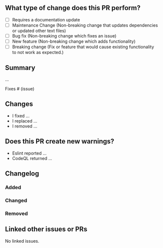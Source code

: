 ## What type of change does this PR perform?

<!-- Add an x in the checkbox to mark it. Remove any non-checked option -->

- [ ] Requires a documentation update
- [ ] Maintenance Change (Non-breaking change that updates dependencies or updated other text files)
- [ ] Bug fix (Non-breaking change which fixes an issue)
- [ ] New feature (Non-breaking change which adds functionality)
- [ ] Breaking change (Fix or feature that would cause existing functionality to not work as expected.)

<!-- If you are unsure if your code is a breaking change, read this: https://nordicapis.com/what-are-breaking-changes-and-how-do-you-avoid-them -->

## Summary
<!-- Explain the reason for this pr, changes and solution briefly. -->

...

Fixes # (issue) <!-- Remove this if this is not a bug fix isse -->

## Changes
<!-- Please explain the changes in this PR and their influence. If this fixes an issue, explain what fixed the issue. -->

- I fixed ...
- I replaced ...
- I removed ...

<!-- Remove example text! -->

## Does this PR create new warnings?
<!-- Add any new warnings or possible issues that could occur with this PR. -->

- Eslint reported ...
- CodeQL returned ...

<!-- Remove example text! -->

## Changelog
<!-- Detailed changelog that may be copied from `CHANGELOG.md` (Only add the items you've added). -->

### Added
### Changed
### Removed

<!-- Remove any header with no item. -->

## Linked other issues or PRs
<!-- Include other issues and PRs that are related to this if any exist. -->

<!-- Use this format: - [ ] #ISSUE_OR_PR -->

<!-- Default: -->
No linked issues.
